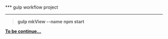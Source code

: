 *** gulp workflow project
***

> **gulp mkView --name**
> **npm start**

<u>**To be continue...**</u>
